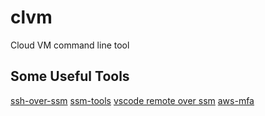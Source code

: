 # clvm
Cloud VM command line tool

## Some Useful Tools
[ssh-over-ssm](https://github.com/elpy1/ssh-over-ssm)
[ssm-tools](https://github.com/mludvig/aws-ssm-tools)
[vscode remote over ssm](https://github.com/aws/aws-toolkit-vscode/issues/941)
[aws-mfa](https://github.com/broamski/aws-mfa)

